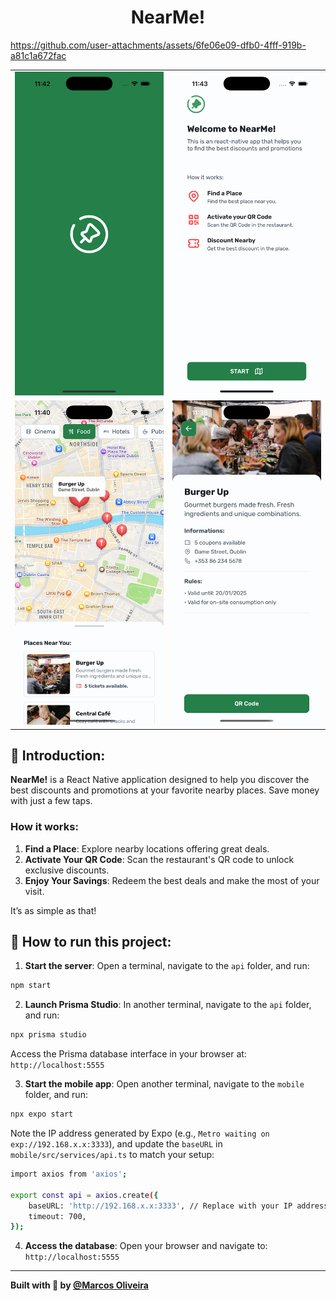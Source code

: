 <p align="center">
  <h1 align="center">NearMe!</h1>
</p>

https://github.com/user-attachments/assets/6fe06e09-dfb0-4fff-919b-a81c1a672fac

<table align="center">
  <tr>
    <td align="center"><img alt="NearMe Splash Screen" src="./preview/splash_screen.png" width="300px"></td>
    <td align="center"><img alt="NearMe Welcome Screen" src="./preview/welcome_sreen.png" width="300px"></td>
  </tr>
  <tr>
    <td align="center"><img alt="NearMe Map Location Screen" src="./preview/map-location_screen.png" width="300px"></td>
    <td align="center"><img alt="NearMe About the place Screen" src="./preview/about-place_screen.png" width="300px"></td>
  </tr>
</table>

## 📝 Introduction:
**NearMe!** is a React Native application designed to help you discover the best discounts and promotions at your favorite nearby places. Save money with just a few taps.

### How it works:
1. **Find a Place**: Explore nearby locations offering great deals.
2. **Activate Your QR Code**: Scan the restaurant's QR code to unlock exclusive discounts.
3. **Enjoy Your Savings**: Redeem the best deals and make the most of your visit.

It’s as simple as that!

## 🚀 How to run this project:
1. **Start the server**: Open a terminal, navigate to the `api` folder, and run:
```bash
npm start
```
2. **Launch Prisma Studio**: In another terminal, navigate to the `api` folder, and run:
```bash
npx prisma studio
```
Access the Prisma database interface in your browser at: `http://localhost:5555`

3. **Start the mobile app**: Open another terminal, navigate to the `mobile` folder, and run:
```bash
npx expo start
```
Note the IP address generated by Expo (e.g., `Metro waiting on exp://192.168.x.x:3333`), and update the `baseURL` in `mobile/src/services/api.ts` to match your setup:
```bash
import axios from 'axios';

export const api = axios.create({
    baseURL: 'http://192.168.x.x:3333', // Replace with your IP address
    timeout: 700,
});
```

4. **Access the database**: Open your browser and navigate to: `http://localhost:5555`

---
<strong>Built with 💙 by [@Marcos Oliveira](https://www.linkedin.com/in/pgmarcosoliveira/)</strong>
